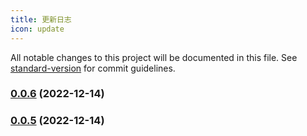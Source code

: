 ```yaml
---
title: 更新日志
icon: update
---
```




All notable changes to this project will be documented in this file. See [standard-version](https://github.com/conventional-changelog/standard-version) for commit guidelines.

### [0.0.6](https://github.com/DingDangDog/cashbook/compare/v0.0.5...v0.0.6) (2022-12-14)

### [0.0.5](https://github.com/DingDangDog/cashbook/compare/v0.0.4...v0.0.5) (2022-12-14)

